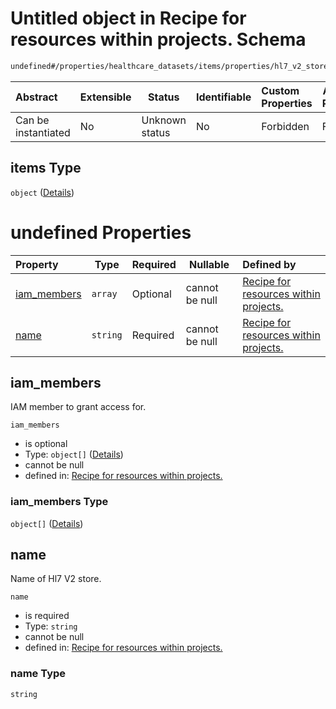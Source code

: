 # Untitled object in Recipe for resources within projects. Schema

```txt
undefined#/properties/healthcare_datasets/items/properties/hl7_v2_stores/items
```




| Abstract            | Extensible | Status         | Identifiable | Custom Properties | Additional Properties | Access Restrictions | Defined In                                                                                                          |
| :------------------ | ---------- | -------------- | ------------ | :---------------- | --------------------- | ------------------- | ------------------------------------------------------------------------------------------------------------------- |
| Can be instantiated | No         | Unknown status | No           | Forbidden         | Forbidden             | none                | [resources.schema.json\*](../../../../../../../../../../tmp/182028425/resources.schema.json "open original schema") |

## items Type

`object` ([Details](resources-properties-healthcare_datasets-items-properties-hl7_v2_stores-items.md))

# undefined Properties

| Property                    | Type     | Required | Nullable       | Defined by                                                                                                                                                                                                                                               |
| :-------------------------- | -------- | -------- | -------------- | :------------------------------------------------------------------------------------------------------------------------------------------------------------------------------------------------------------------------------------------------------- |
| [iam_members](#iam_members) | `array`  | Optional | cannot be null | [Recipe for resources within projects.](resources-properties-healthcare_datasets-items-properties-hl7_v2_stores-items-properties-iam_members.md "undefined#/properties/healthcare_datasets/items/properties/hl7_v2_stores/items/properties/iam_members") |
| [name](#name)               | `string` | Required | cannot be null | [Recipe for resources within projects.](resources-properties-healthcare_datasets-items-properties-hl7_v2_stores-items-properties-name.md "undefined#/properties/healthcare_datasets/items/properties/hl7_v2_stores/items/properties/name")               |

## iam_members

IAM member to grant access for.


`iam_members`

-   is optional
-   Type: `object[]` ([Details](resources-properties-healthcare_datasets-items-properties-hl7_v2_stores-items-properties-iam_members-items.md))
-   cannot be null
-   defined in: [Recipe for resources within projects.](resources-properties-healthcare_datasets-items-properties-hl7_v2_stores-items-properties-iam_members.md "undefined#/properties/healthcare_datasets/items/properties/hl7_v2_stores/items/properties/iam_members")

### iam_members Type

`object[]` ([Details](resources-properties-healthcare_datasets-items-properties-hl7_v2_stores-items-properties-iam_members-items.md))

## name

Name of Hl7 V2 store.


`name`

-   is required
-   Type: `string`
-   cannot be null
-   defined in: [Recipe for resources within projects.](resources-properties-healthcare_datasets-items-properties-hl7_v2_stores-items-properties-name.md "undefined#/properties/healthcare_datasets/items/properties/hl7_v2_stores/items/properties/name")

### name Type

`string`

